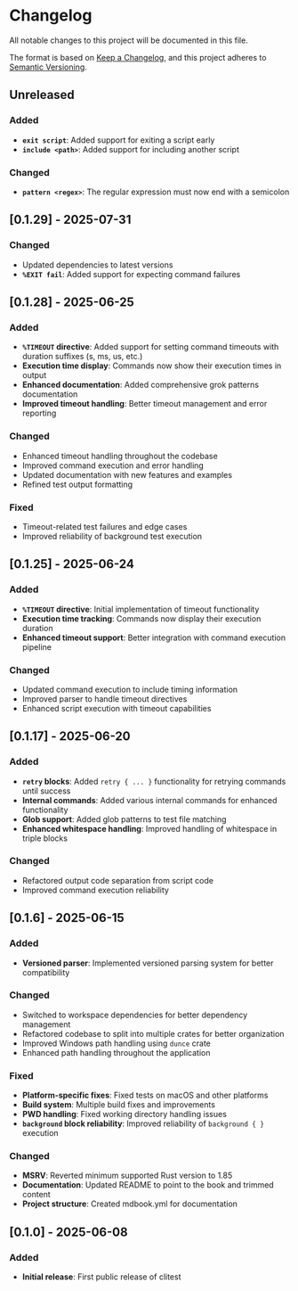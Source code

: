 # Changelog

All notable changes to this project will be documented in this file.

The format is based on [Keep a Changelog](https://keepachangelog.com/en/1.1.0/),
and this project adheres to
[Semantic Versioning](https://semver.org/spec/v2.0.0.html).

## Unreleased

### Added
- **`exit script`**: Added support for exiting a script early
- **`include <path>`**: Added support for including another script
### Changed
- **`pattern <regex>`**: The regular expression must now end with a semicolon

## [0.1.29] - 2025-07-31

### Changed

- Updated dependencies to latest versions
- **`%EXIT fail`**: Added support for expecting command failures

## [0.1.28] - 2025-06-25

### Added

- **`%TIMEOUT` directive**: Added support for setting command timeouts with
  duration suffixes (s, ms, us, etc.)
- **Execution time display**: Commands now show their execution times in output
- **Enhanced documentation**: Added comprehensive grok patterns documentation
- **Improved timeout handling**: Better timeout management and error reporting

### Changed

- Enhanced timeout handling throughout the codebase
- Improved command execution and error handling
- Updated documentation with new features and examples
- Refined test output formatting

### Fixed

- Timeout-related test failures and edge cases
- Improved reliability of background test execution

## [0.1.25] - 2025-06-24

### Added

- **`%TIMEOUT` directive**: Initial implementation of timeout functionality
- **Execution time tracking**: Commands now display their execution duration
- **Enhanced timeout support**: Better integration with command execution
  pipeline

### Changed

- Updated command execution to include timing information
- Improved parser to handle timeout directives
- Enhanced script execution with timeout capabilities

## [0.1.17] - 2025-06-20

### Added

- **`retry` blocks**: Added `retry { ... }` functionality for retrying commands
  until success
- **Internal commands**: Added various internal commands for enhanced
  functionality
- **Glob support**: Added glob patterns to test file matching
- **Enhanced whitespace handling**: Improved handling of whitespace in triple
  blocks

### Changed

- Refactored output code separation from script code
- Improved command execution reliability

## [0.1.6] - 2025-06-15

### Added

- **Versioned parser**: Implemented versioned parsing system for better
  compatibility

### Changed

- Switched to workspace dependencies for better dependency management
- Refactored codebase to split into multiple crates for better organization
- Improved Windows path handling using `dunce` crate
- Enhanced path handling throughout the application

### Fixed

- **Platform-specific fixes**: Fixed tests on macOS and other platforms
- **Build system**: Multiple build fixes and improvements
- **PWD handling**: Fixed working directory handling issues
- **`background` block reliability**: Improved reliability of `background { }`
  execution

### Changed

- **MSRV**: Reverted minimum supported Rust version to 1.85
- **Documentation**: Updated README to point to the book and trimmed content
- **Project structure**: Created mdbook.yml for documentation

## [0.1.0] - 2025-06-08

### Added

- **Initial release**: First public release of clitest
